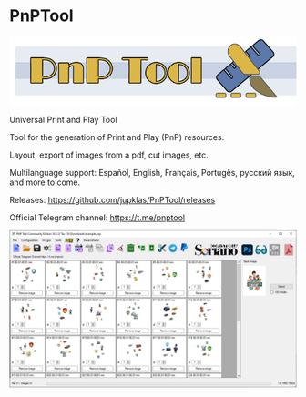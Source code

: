 # PnPTool
![Screenshot](/images/banner.png)

Universal Print and Play Tool

Tool for the generation of Print and Play (PnP) resources.

Layout, export of images from a pdf, cut images, etc.

Multilanguage support: Español, English, Français, Portugês, русский язык, and more to come.


Releases:
https://github.com/jupklas/PnPTool/releases

Official Telegram channel:
https://t.me/pnptool


![Screenshot](/images/screenshotTaz.JPG)



